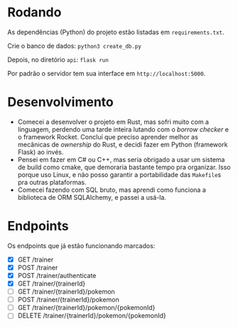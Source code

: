 # Rodando
As dependências (Python) do projeto estão listadas em `requirements.txt`.

Crie o banco de dados:
```python3 create_db.py```

Depois, no diretório `api`:
```flask run```

Por padrão o servidor tem sua interface em `http://localhost:5000`.

# Desenvolvimento
- Comecei a desenvolver o projeto em Rust, mas sofri muito com a linguagem, perdendo uma tarde inteira lutando com o *borrow checker* e o framework Rocket. Concluí que preciso aprender melhor as mecânicas de *ownership* do Rust, e decidi fazer em Python (framework Flask) ao invés.
- Pensei em fazer em C# ou C++, mas seria obrigado a usar um sistema de build como cmake, que demoraria bastante tempo pra organizar. Isso porque uso Linux, e não posso garantir a portabilidade das `Makefile`s pra outras plataformas.
- Comecei fazendo com SQL bruto, mas aprendi como funciona a biblioteca de ORM SQLAlchemy, e passei a usá-la.

# Endpoints
Os endpoints que já estão funcionando marcados:
- [X] GET /trainer
- [X] POST /trainer
- [X] POST /trainer/authenticate
- [X] GET /trainer/{trainerId}
- [ ] GET /trainer/{trainerId}/pokemon
- [ ] POST /trainer/{trainerId}/pokemon
- [ ] GET /trainer/{trainerId}/pokemon/{pokemonId}
- [ ] DELETE /trainer/{trainerId}/pokemon/{pokemonId}
